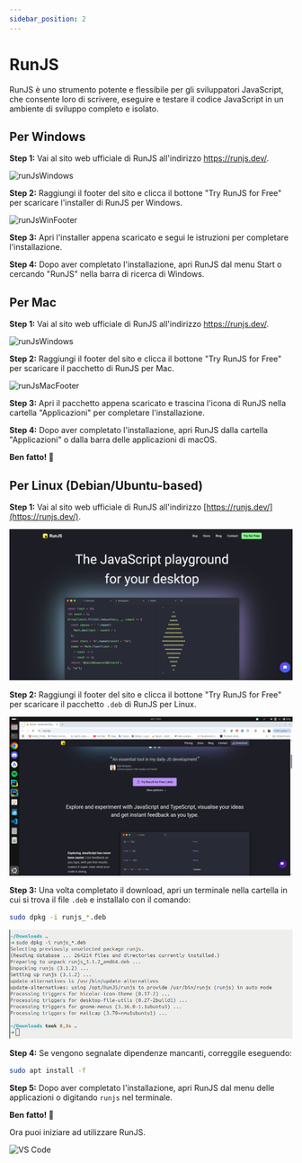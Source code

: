 ```yaml
---
sidebar_position: 2
---
```


# RunJS

RunJS è uno strumento potente e flessibile per gli sviluppatori JavaScript, che consente loro di scrivere, eseguire e testare il codice JavaScript in un ambiente di sviluppo completo e isolato.

## Per Windows

**Step 1:** Vai al sito web ufficiale di RunJS all'indirizzo https://runjs.dev/.

![runJsWindows](./img/runjs-screen-win.png)

**Step 2:** Raggiungi il footer del sito e clicca il bottone "Try RunJS for Free" per scaricare l'installer di RunJS per Windows.

![runJsWinFooter](./img/tryrunjs-win.png)

**Step 3:** Apri l'installer appena scaricato e segui le istruzioni per completare l'installazione.

**Step 4:** Dopo aver completato l'installazione, apri RunJS dal menu Start o cercando "RunJS" nella barra di ricerca di Windows.

## Per Mac

**Step 1:** Vai al sito web ufficiale di RunJS all'indirizzo https://runjs.dev/.

![runJsWindows](./img/runjs-screen-win.png)

**Step 2:** Raggiungi il footer del sito e clicca il bottone "Try RunJS for Free" per scaricare il pacchetto di RunJS per Mac.

![runJsMacFooter](./img/tryrunjs-mac.png)

**Step 3:** Apri il pacchetto appena scaricato e trascina l'icona di RunJS nella cartella "Applicazioni" per completare l'installazione.

**Step 4:** Dopo aver completato l'installazione, apri RunJS dalla cartella "Applicazioni" o dalla barra delle applicazioni di macOS.

**Ben fatto! 🎉**


## Per Linux (Debian/Ubuntu-based)

**Step 1:** Vai al sito web ufficiale di RunJS all'indirizzo [https://runjs.dev/](https://runjs.dev/).

![runJsLinux](img/runjs-screen-linux.png)

**Step 2:** Raggiungi il footer del sito e clicca il bottone "Try RunJS for Free" per scaricare il pacchetto `.deb` di RunJS per Linux.

![runJsLinuxFooter](./img/tryrunjs-linux.png)

**Step 3:** Una volta completato il download, apri un terminale nella cartella in cui si trova il file `.deb` e installalo con il comando:

```bash
sudo dpkg -i runjs_*.deb
```

![runJsDpkg](./img/runJsDpkg-linux.png)

**Step 4:** Se vengono segnalate dipendenze mancanti, correggile eseguendo:

```bash
sudo apt install -f
```

**Step 5:** Dopo aver completato l'installazione, apri RunJS dal menu delle applicazioni o digitando `runjs` nel terminale.

**Ben fatto! 🎉**

Ora puoi iniziare ad utilizzare RunJS.

![VS Code](./img/runjs-installed.png)
